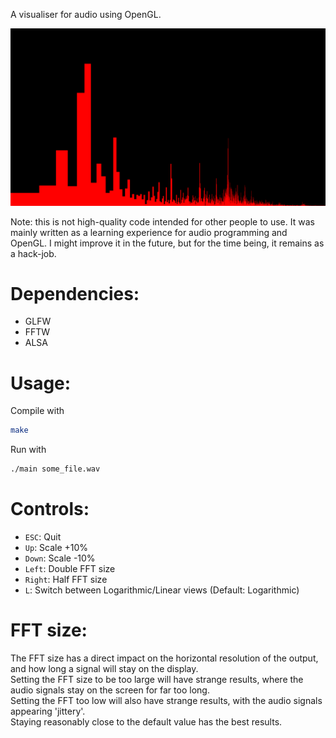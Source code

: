 A visualiser for audio using OpenGL.

![screenshot](https://raw.githubusercontent.com/ascent12/visualiser/master/screenshot.png)

Note: this is not high-quality code intended for other people to use.
It was mainly written as a learning experience for audio programming and OpenGL.
I might improve it in the future, but for the time being, it remains as a hack-job.

# Dependencies:
- GLFW
- FFTW
- ALSA

# Usage:
Compile with
```sh
make
```

Run with
```sh
./main some_file.wav
```

# Controls:
- `ESC`: Quit
- `Up`: Scale +10%
- `Down`: Scale -10%
- `Left`: Double FFT size
- `Right`: Half FFT size
- `L`: Switch between Logarithmic/Linear views (Default: Logarithmic)

# FFT size:
The FFT size has a direct impact on the horizontal resolution of the output, and how long a signal will stay on the display.  
Setting the FFT size to be too large will have strange results, where the audio signals stay on the screen for far too long.  
Setting the FFT too low will also have strange results, with the audio signals appearing 'jittery'.  
Staying reasonably close to the default value has the best results.  
